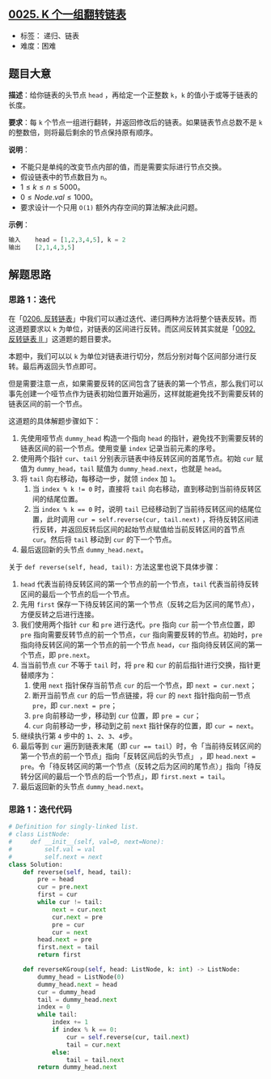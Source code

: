 ## [0025. K 个一组翻转链表](https://leetcode.cn/problems/reverse-nodes-in-k-group/)

- 标签： 递归、链表
- 难度：困难

## 题目大意

**描述**：给你链表的头节点 `head` ，再给定一个正整数 `k`，`k` 的值小于或等于链表的长度。

**要求**：每 `k` 个节点一组进行翻转，并返回修改后的链表。如果链表节点总数不是 `k` 的整数倍，则将最后剩余的节点保持原有顺序。

**说明**：

- 不能只是单纯的改变节点内部的值，而是需要实际进行节点交换。
- 假设链表中的节点数目为 `n`。
- $1 \le k \le n \le 5000$。
- $0 \le Node.val \le 1000$。
- 要求设计一个只用 `O(1)` 额外内存空间的算法解决此问题。

**示例**：

```Python
输入    head = [1,2,3,4,5], k = 2
输出    [2,1,4,3,5]
```

## 解题思路

### 思路 1：迭代

在「[0206. 反转链表](https://leetcode.cn/problems/reverse-linked-list/)」中我们可以通过迭代、递归两种方法将整个链表反转。而这道题要求以 `k` 为单位，对链表的区间进行反转。而区间反转其实就是「[0092. 反转链表 II ](https://leetcode.cn/problems/reverse-linked-list-ii/)」这道题的题目要求。

本题中，我们可以以 `k` 为单位对链表进行切分，然后分别对每个区间部分进行反转。最后再返回头节点即可。

但是需要注意一点，如果需要反转的区间包含了链表的第一个节点，那么我们可以事先创建一个哑节点作为链表初始位置开始遍历，这样就能避免找不到需要反转的链表区间的前一个节点。

这道题的具体解题步骤如下：

1. 先使用哑节点 `dummy_head` 构造一个指向 `head` 的指针，避免找不到需要反转的链表区间的前一个节点。使用变量 `index` 记录当前元素的序号。
2. 使用两个指针 `cur`、`tail` 分别表示链表中待反转区间的首尾节点。初始 `cur` 赋值为 `dummy_head`，`tail` 赋值为 `dummy_head.next`，也就是 `head`。
3. 将 `tail` 向右移动，每移动一步，就领 `index` 加 `1`。
   1. 当 `index % k != 0` 时，直接将 `tail` 向右移动，直到移动到当前待反转区间的结尾位置。
   2. 当 `index % k == 0` 时，说明 `tail` 已经移动到了当前待反转区间的结尾位置，此时调用 `cur = self.reverse(cur, tail.next)` ，将待反转区间进行反转，并返回反转后区间的起始节点赋值给当前反转区间的首节点 `cur`。然后将 `tail` 移动到 `cur` 的下一个节点。
4. 最后返回新的头节点 `dummy_head.next`。

关于 `def reverse(self, head, tail):` 方法这里也说下具体步骤：

1. `head` 代表当前待反转区间的第一个节点的前一个节点，`tail`  代表当前待反转区间的最后一个节点的后一个节点。
2. 先用 `first` 保存一下待反转区间的第一个节点（反转之后为区间的尾节点），方便反转之后进行连接。
3. 我们使用两个指针 `cur` 和 `pre` 进行迭代。`pre` 指向 `cur` 前一个节点位置，即 `pre` 指向需要反转节点的前一个节点，`cur` 指向需要反转的节点。初始时，`pre` 指向待反转区间的第一个节点的前一个节点 `head`，`cur` 指向待反转区间的第一个节点，即 `pre.next`。
4. 当当前节点 `cur` 不等于 `tail` 时，将 `pre` 和 `cur` 的前后指针进行交换，指针更替顺序为：
   1. 使用 `next` 指针保存当前节点 `cur` 的后一个节点，即 `next = cur.next`；
   2. 断开当前节点 `cur` 的后一节点链接，将 `cur` 的 `next` 指针指向前一节点 `pre`，即 `cur.next = pre`；
   3. `pre` 向前移动一步，移动到 `cur` 位置，即 `pre = cur`；
   4. `cur` 向前移动一步，移动到之前 `next` 指针保存的位置，即 `cur = next`。
5. 继续执行第 `4` 步中的 `1`、`2`、`3`、`4`步。
6. 最后等到 `cur` 遍历到链表末尾（即 `cur == tail`）时，令「当前待反转区间的第一个节点的前一个节点」指向「反转区间后的头节点」 ，即 `head.next = pre`。令「待反转区间的第一个节点（反转之后为区间的尾节点）」指向「待反转分区间的最后一个节点的后一个节点」，即 `first.next = tail`。
7. 最后返回新的头节点 `dummy_head.next`。

### 思路 1：迭代代码

```Python
# Definition for singly-linked list.
# class ListNode:
#     def __init__(self, val=0, next=None):
#         self.val = val
#         self.next = next
class Solution:
    def reverse(self, head, tail):
        pre = head
        cur = pre.next
        first = cur
        while cur != tail:
            next = cur.next
            cur.next = pre
            pre = cur
            cur = next
        head.next = pre
        first.next = tail
        return first

    def reverseKGroup(self, head: ListNode, k: int) -> ListNode:
        dummy_head = ListNode(0)
        dummy_head.next = head
        cur = dummy_head
        tail = dummy_head.next
        index = 0
        while tail:
            index += 1
            if index % k == 0:
                cur = self.reverse(cur, tail.next)
                tail = cur.next
            else:
                tail = tail.next
        return dummy_head.next
```
